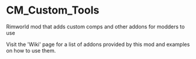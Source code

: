 # CM_Custom_Tools
 Rimworld mod that adds custom comps and other addons for modders to use
 
 Visit the 'Wiki' page for a list of addons provided by this mod and examples on how to use them.
